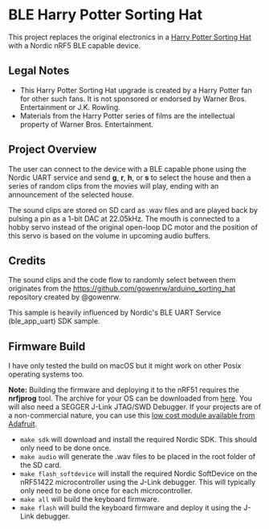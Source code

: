 # BLE Harry Potter Sorting Hat
This project replaces the original electronics in a [Harry Potter Sorting Hat](https://www.barnesandnoble.com/w/home-gift-harry-potter-sorting-hat/30008992) with a Nordic nRF5 BLE capable device.


## Legal Notes
* This Harry Potter Sorting Hat upgrade is created by a Harry Potter fan for other such fans. It is not sponsored or endorsed by Warner Bros. Entertainment or J.K. Rowling.
* Materials from the Harry Potter series of films are the intellectual property of Warner Bros. Entertainment.


## Project Overview
The user can connect to the device with a BLE capable phone using the Nordic UART service and send **g**, **r**, **h**, or **s** to select the house and then a series of random clips from the movies will play, ending with an announcement of the selected house.

The sound clips are stored on SD card as .wav files and are played back by pulsing a pin as a 1-bit DAC at 22.05kHz. The mouth is connected to a hobby servo instead of the original open-loop DC motor and the position of this servo is based on the volume in upcoming audio buffers.

## Credits
The sound clips and the code flow to randomly select between them originates from the https://github.com/gowenrw/arduino_sorting_hat repository created by @gowenrw.

This sample is heavily influenced by Nordic's BLE UART Service (ble_app_uart) SDK sample.


## Firmware Build
I have only tested the build on macOS but it might work on other Posix operating systems too.

**Note:** Building the firmware and deploying it to the nRF51 requires the **nrfjprog** tool. The archive for your OS can be downloaded from [here](https://www.nordicsemi.com/Software-and-Tools/Development-Tools/nRF5-Command-Line-Tools). You will also need a SEGGER J-Link JTAG/SWD Debugger. If your projects are of a non-commercial nature, you can use this [low cost module available from Adafruit](https://www.adafruit.com/product/3571).

* `make sdk` will download and install the required Nordic SDK. This should only need to be done once.
* `make audio` will generate the .wav files to be placed in the root folder of the SD card.
* `make flash_softdevice` will install the required Nordic SoftDevice on the nRF51422 microcontroller using the J-Link debugger. This will typically only need to be done once for each microcontroller.
* `make all` will build the keyboard firmware.
* `make flash` will build the keyboard firmware and deploy it using the J-Link debugger.
